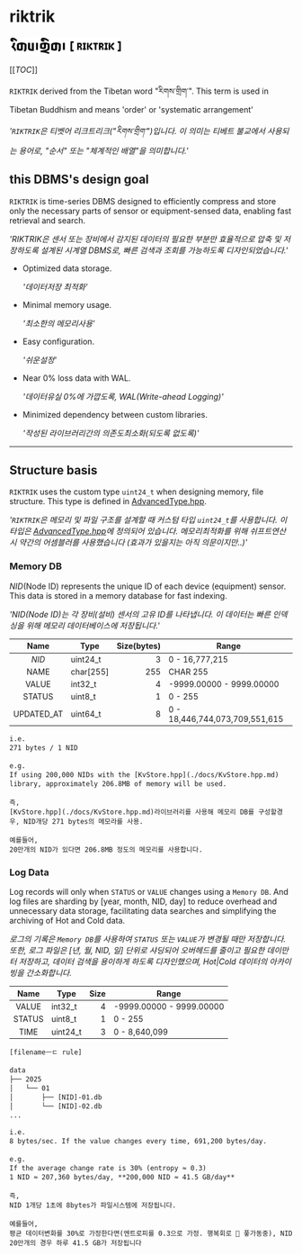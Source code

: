 # riktrik

<img src="./docs/assets/logo.svg" width="200" alt="logo">

[[_TOC_]]

`RIKTRIK` derived from the Tibetan word "རིགས་གྲིག་". This term is used in Tibetan Buddhism and means 'order' or 'systematic arrangement'

_'`RIKTRIK`은 티벳어 리크트리크("རིགས་གྲིག་")입니다. 이 의미는 티베트 불교에서 사용되는 용어로, "순서" 또는 "체계적인 배열"을 의미합니다.'_

## this DBMS's design goal 

`RIKTRIK` is time-series DBMS designed to efficiently compress and store only the necessary parts of sensor or equipment-sensed data, enabling fast retrieval and search.

_'RIKTRIK은 센서 또는 장비에서 감지된 데이터의 필요한 부분만 효율적으로 압축 및 저장하도록 설계된 시계열 DBMS로, 빠른 검색과 조회를 가능하도록 디자인되었습니다.'_

- Optimized data storage. 
  
  _'데이터저장 최적화'_

- Minimal memory usage. 
  
  _'최소한의 메모리사용'_

- Easy configuration. 
  
  _'쉬운설정'_
  
- Near 0% loss data with WAL. 
  
  _'데이터유실 0%에 가깝도록, WAL(Write-ahead Logging)'_

- Minimized dependency between custom libraries. 
  
  _'작성된 라이브러리간의 의존도최소화(되도록 없도록)'_

---

## Structure basis

`RIKTRIK` uses the custom type `uint24_t` when designing memory, file structure. This type is defined in [AdvancedType.hpp](./lib/types/AdvancedType.hpp).

_'`RIKTRIK`은 메모리 및 파일 구조를 설계할 때 커스텀 타입 `uint24_t`를 사용합니다. 이 타입은 [AdvancedType.hpp](./lib/types/AdvancedType.hpp)에 정의되어 있습니다. 메모리최적화를 위해 쉬프트연산시 약간의 어셈블러를 사용했습니다 (효과가 있을지는 아직 의문이지만..)'_

### Memory DB

*NID*(Node ID) represents the unique ID of each device (equipment) sensor.
This data is stored in a memory database for fast indexing.

_'NID(Node ID)는 각 장비(설비) 센서의 고유 ID를 나타냅니다. 이 데이터는 빠른 인덱싱을 위해 메모리 데이터베이스에 저장됩니다.'_

|    Name    | Type      | Size(bytes) | Range                          |
| :--------: | --------- | ----------: | ------------------------------ |
|   *NID*    | uint24_t  |           3 | 0 - 16,777,215                 |
|    NAME    | char[255] |         255 | CHAR 255                       |
|   VALUE    | int32_t   |           4 | -9999.00000 - 9999.00000       |
|   STATUS   | uint8_t   |           1 | 0 - 255                        |
| UPDATED_AT | uint64_t  |           8 | 0 - 18,446,744,073,709,551,615 |

```
i.e. 
271 bytes / 1 NID 

e.g. 
If using 200,000 NIDs with the [KvStore.hpp](./docs/KvStore.hpp.md) library, approximately 206.8MB of memory will be used.

즉, 
[KvStore.hpp](./docs/KvStore.hpp.md)라이브러리를 사용해 메모리 DB를 구성할경우, NID개당 271 bytes의 메모라를 사용.

예를들어, 
20만개의 NID가 있다면 206.8MB 정도의 메모리를 사용합니다.
```

### Log Data

Log records will only when `STATUS` or `VALUE` changes using a `Memory DB`. 
And log files are sharding by [year, month, NID, day] to reduce overhead and unnecessary data storage, 
facilitating data searches and simplifying the archiving of Hot and Cold data.

_로그의 기록은 `Memory DB`를 사용하여 `STATUS` 또는 `VALUE`가 변경될 때만 저장합니다. 또한, 로그 파일은 [년, 월, NID, 일] 단위로 샤딩되어 오버헤드를 줄이고 필요한 데이만터 저장하고, 데이터 검색을 용이하게 하도록 디자인했으며, Hot|Cold 데이터의 아카이빙을 간소화합니다._

|  Name  | Type     | Size | Range                    |
| :----: | -------- | ---: | ------------------------ |
| VALUE  | int32_t  |    4 | -9999.00000 - 9999.00000 |
| STATUS | uint8_t  |    1 | 0 - 255                  |
|  TIME  | uint24_t |    3 | 0 - 8,640,099            |

```
[filenameㅡㄷ rule]

data
├── 2025
│   └── 01
│       ├── [NID]-01.db
│       └── [NID]-02.db
...
```

```
i.e.
8 bytes/sec. If the value changes every time, 691,200 bytes/day.

e.g.
If the average change rate is 30% (entropy ≈ 0.3)
1 NID ≈ 207,360 bytes/day, **200,000 NID ≈ 41.5 GB/day**

즉, 
NID 1개당 1초에 8bytes가 파일시스템에 저장됩니다.

예를들어, 
평균 데이터변화를 30%로 가정한다면(엔트로피를 0.3으로 가정. 행복회로 🧠 풓가동중), NID 20만개의 경우 하루 41.5 GB가 저장됩니다
```

